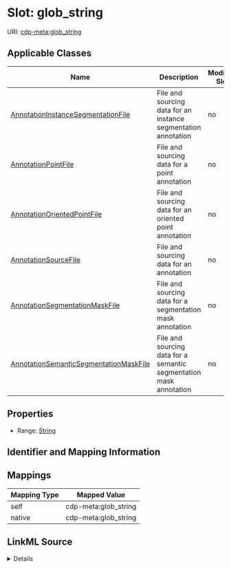 

# Slot: glob_string

URI: [cdp-meta:glob_string](metadataglob_string)



<!-- no inheritance hierarchy -->





## Applicable Classes

| Name | Description | Modifies Slot |
| --- | --- | --- |
| [AnnotationInstanceSegmentationFile](AnnotationInstanceSegmentationFile.md) | File and sourcing data for an instance segmentation annotation |  no  |
| [AnnotationPointFile](AnnotationPointFile.md) | File and sourcing data for a point annotation |  no  |
| [AnnotationOrientedPointFile](AnnotationOrientedPointFile.md) | File and sourcing data for an oriented point annotation |  no  |
| [AnnotationSourceFile](AnnotationSourceFile.md) | File and sourcing data for an annotation |  no  |
| [AnnotationSegmentationMaskFile](AnnotationSegmentationMaskFile.md) | File and sourcing data for a segmentation mask annotation |  no  |
| [AnnotationSemanticSegmentationMaskFile](AnnotationSemanticSegmentationMaskFile.md) | File and sourcing data for a semantic segmentation mask annotation |  no  |







## Properties

* Range: [String](String.md)





## Identifier and Mapping Information








## Mappings

| Mapping Type | Mapped Value |
| ---  | ---  |
| self | cdp-meta:glob_string |
| native | cdp-meta:glob_string |




## LinkML Source

<details>
```yaml
name: glob_string
alias: glob_string
domain_of:
- AnnotationSourceFile
- AnnotationOrientedPointFile
- AnnotationInstanceSegmentationFile
- AnnotationPointFile
- AnnotationSegmentationMaskFile
- AnnotationSemanticSegmentationMaskFile
range: string

```
</details>